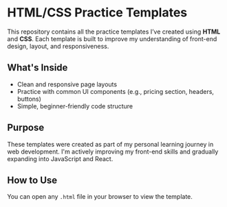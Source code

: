 # HTML/CSS Practice Templates

This repository contains all the practice templates I’ve created using **HTML** and **CSS**. Each template is built to improve my understanding of front-end design, layout, and responsiveness.

## What's Inside
- Clean and responsive page layouts
- Practice with common UI components (e.g., pricing section, headers, buttons)
- Simple, beginner-friendly code structure

## Purpose
These templates were created as part of my personal learning journey in web development. I'm actively improving my front-end skills and gradually expanding into JavaScript and React.

## How to Use
You can open any `.html` file in your browser to view the template.

